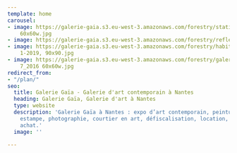 ```yaml
---
template: home
carousel:
- image: https://galerie-gaia.s3.eu-west-3.amazonaws.com/forestry/station 12-2016
    60x60w.jpg
- image: https://galerie-gaia.s3.eu-west-3.amazonaws.com/forestry/reflets 2-2021,90x90a.jpg
- image: https://galerie-gaia.s3.eu-west-3.amazonaws.com/forestry/habitants sur route
    1-2019, 90x90.jpg
- image: https://galerie-gaia.s3.eu-west-3.amazonaws.com/forestry/galerie-gaia-aline-isoardstation
    7_2016 60x60w.jpg
redirect_from:
- "/plan/"
seo:
  title: Galerie Gaïa - Galerie d'art contemporain à Nantes
  heading: Galerie Gaïa, Galerie d'art à Nantes
  type: website
  description: 'Galerie Gaïa à Nantes : expo d’art contemporain, peinture, sculpture,
    estampe, photographie, courtier en art, défiscalisation, location, prêt avant
    achat.'
  image: ''

---
```

